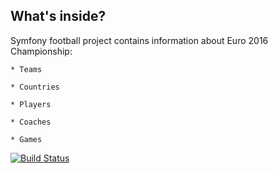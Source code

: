 What's inside?
--------------

Symfony football project contains information about Euro 2016 Championship:

    * Teams
    
    * Countries
    
    * Players
    
    * Coaches
    
    * Games
[![Build Status](https://travis-ci.org/ShytN1k/symfony_football.svg?branch=develop)](https://travis-ci.org/ShytN1k/symfony_football)